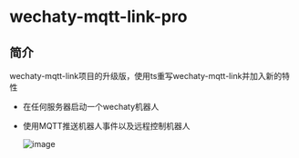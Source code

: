 # wechaty-mqtt-link-pro

## 简介

wechaty-mqtt-link项目的升级版，使用ts重写wechaty-mqtt-link并加入新的特性

- 在任何服务器启动一个wechaty机器人

- 使用MQTT推送机器人事件以及远程控制机器人

  ![image](https://github.com/atorber/wechaty-mqtt-link-pro/assets/19552906/ee3b3dd4-f738-4dde-b9d4-28d840287bdd)
